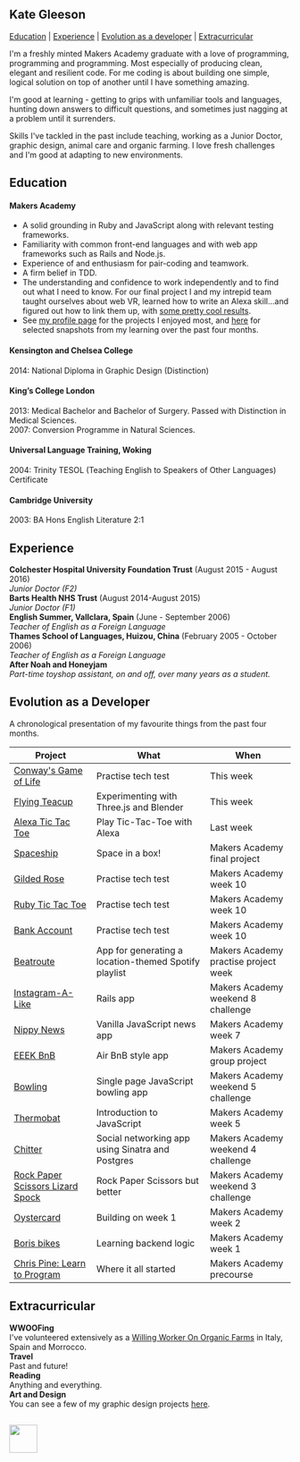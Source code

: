 ## Kate Gleeson

<a href='https://github.com/allbecauseyoutoldmeso/CV#education'>Education</a> | <a href='https://github.com/allbecauseyoutoldmeso/CV#experience'>Experience</a> | <a href="https://github.com/allbecauseyoutoldmeso/CV#evolution">Evolution as a developer</a> | <a href='https://github.com/allbecauseyoutoldmeso/CV#extracurricular'>Extracurricular</a>

I'm a freshly minted Makers Academy graduate with a love of programming, programming and programming.  Most especially of producing clean, elegant and resilient code.  For me coding is about building one simple, logical solution on top of another until I have something amazing.

I'm good at learning - getting to grips with unfamiliar tools and languages, hunting down answers to difficult questions, and sometimes just nagging at a problem until it surrenders.   

Skills I've tackled in the past include teaching, working as a Junior Doctor, graphic design, animal care and organic farming.  I love fresh challenges and I'm good at adapting to new environments.  

<a id='education'></a>
## Education

#### Makers Academy
* A solid grounding in Ruby and JavaScript along with relevant testing frameworks.
* Familiarity with common front-end languages and with web app frameworks such as Rails and Node.js.
* Experience of and enthusiasm for pair-coding and teamwork.
* A firm belief in TDD.  
* The understanding and confidence to work independently and to find out what I need to know.  For our final project I and my intrepid team taught ourselves about web VR, learned how to write an Alexa skill...and figured out how to link them up, with <a href="https://github.com/allbecauseyoutoldmeso/spaceship">some pretty cool results</a>.
* See <a href="https://github.com/allbecauseyoutoldmeso">my profile page</a> for the projects I enjoyed most, and <a href="https://github.com/allbecauseyoutoldmeso/CV#evolution">here</a> for selected snapshots from my learning over the past four months.

#### Kensington and Chelsea College
2014:  National Diploma in Graphic Design (Distinction)

#### King’s College London
2013:  Medical Bachelor and Bachelor of Surgery.  Passed with Distinction in Medical Sciences.  
2007:  Conversion Programme in Natural Sciences.

#### Universal Language Training, Woking
2004:  Trinity TESOL (Teaching English to Speakers of Other Languages) Certificate

#### Cambridge University
2003:  BA Hons English Literature 2:1

<a id='experience'></a>
## Experience

**Colchester Hospital University Foundation Trust** (August 2015 - August 2016)    
*Junior Doctor (F2)*  
**Barts Health NHS Trust** (August 2014-August 2015)   
*Junior Doctor (F1)*  
**English Summer, Vallclara, Spain**  (June - September 2006)  
*Teacher of English as a Foreign Language*  
**Thames School of Languages, Huizou, China** (February 2005 - October 2006)  
*Teacher of English as a Foreign Language*  
**After Noah and Honeyjam**   
*Part-time toyshop assistant, on and off, over many years as a student.*

<a id='evolution'></a>
## Evolution as a Developer

A chronological presentation of my favourite things from the past four months.                    

| Project | What | When |  
| ---- |---- | ----|  
| <a href="https://github.com/allbecauseyoutoldmeso/game_of_life">Conway's Game of Life</a> | Practise tech test | This week|
| <a href="https://github.com/allbecauseyoutoldmeso/flying_teacup">Flying Teacup</a> | Experimenting with Three.js and Blender | This week|   
| <a href="https://github.com/allbecauseyoutoldmeso/alexa_tic_tac_toe">Alexa Tic Tac Toe</a> | Play Tic-Tac-Toe with Alexa | Last week |  
| <a href="https://github.com/allbecauseyoutoldmeso/spaceship">Spaceship</a> | Space in a box! | Makers Academy final project |  
| <a href="https://github.com/allbecauseyoutoldmeso/gilded_rose">Gilded Rose</a> | Practise tech test |  Makers Academy week 10 |  
| <a href="https://github.com/allbecauseyoutoldmeso/tic_tac_toe">Ruby Tic Tac Toe</a> | Practise tech test |  Makers Academy week 10 |  
| <a href="https://github.com/allbecauseyoutoldmeso/Bank-tech-test">Bank Account</a> | Practise tech test |  Makers Academy week 10 |  
| <a href="https://github.com/allbecauseyoutoldmeso/beatroute">Beatroute</a> | App for generating a location-themed Spotify playlist |  Makers Academy practise project week |     
| <a href="https://github.com/allbecauseyoutoldmeso/instagram-challenge">Instagram-A-Like</a> | Rails app |  Makers Academy weekend 8 challenge |  
| <a href="https://github.com/allbecauseyoutoldmeso/news-app">Nippy News</a> | Vanilla JavaScript news app  |  Makers Academy week 7 |       
| <a href="https://github.com/allbecauseyoutoldmeso/bnb">EEEK BnB</a> | Air BnB style app  |  Makers Academy group project |     
| <a href="https://github.com/allbecauseyoutoldmeso/bowling-challenge-2">Bowling</a> | Single page JavaScript bowling app  |  Makers Academy weekend 5 challenge |        
| <a href="https://github.com/allbecauseyoutoldmeso/thermostat-challenge">Thermobat</a> | Introduction to JavaScript  |  Makers Academy week 5 |        
| <a href="https://github.com/allbecauseyoutoldmeso/chitter-challenge">Chitter</a> | Social networking app using Sinatra and Postgres |  Makers Academy weekend 4 challenge |      
| <a href="https://github.com/allbecauseyoutoldmeso/rps-challenge">Rock Paper Scissors Lizard Spock</a> | Rock Paper Scissors but better |  Makers Academy weekend 3 challenge |      
| <a href="https://github.com/allbecauseyoutoldmeso/oystercard">Oystercard</a> | Building on week 1  |  Makers Academy week 2 |      
| <a href="https://github.com/allbecauseyoutoldmeso/Boris-Bikes">Boris bikes</a> | Learning backend logic  |  Makers Academy week 1 |      
| <a href="https://github.com/allbecauseyoutoldmeso/learn-to-program">Chris Pine: Learn to Program</a> | Where it all started  |  Makers Academy precourse |      

<a id='extracurricular'></a>
## Extracurricular

**WWOOFing**   
I've volunteered extensively as a <a href="http://wwoof.net">Willing Worker On Organic Farms</a> in Italy, Spain and Morrocco.    
**Travel**  
Past and future!   
**Reading**   
Anything and everything.  
**Art and Design**   
You can see a few of my graphic design projects <a href="https://www.behance.net/ALLBECAUSEa6c2">here</a>.

##

<a href='https://www.linkedin.com/in/kate-gleeson-957059145'><img width='50px' height='50px' src='https://user-images.githubusercontent.com/25392162/26982535-a0aa6d68-4d30-11e7-864f-06648cdea28e.png'></a>
